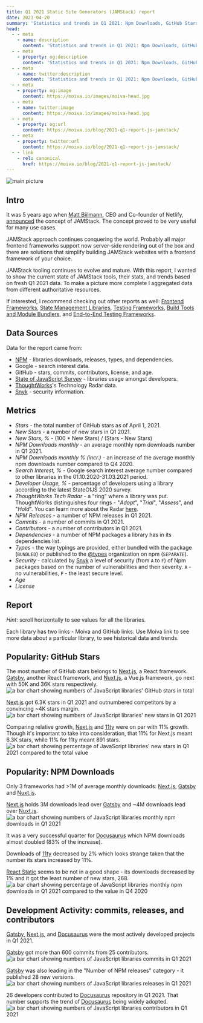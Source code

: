 ```yaml
---
title: Q1 2021 Static Site Generators (JAMStack) report
date: 2021-04-20
summary: 'Statistics and trends in Q1 2021: Npm Downloads, GitHub Stars, Google Trends, Security, Releases, and more. What is the state of JAMStack tools? Which frameworks are worth considering for your next project?'
head:
  - - meta
    - name: description
      content: 'Statistics and trends in Q1 2021: Npm Downloads, GitHub Stars, Google Trends, Security, Releases, and more. What is the state of JAMStack tools? Which frameworks are worth considering for your next project?'
  - - meta
    - property: og:description
      content: 'Statistics and trends in Q1 2021: Npm Downloads, GitHub Stars, Google Trends, Security, Releases, and more. What is the state of JAMStack tools? Which frameworks are worth considering for your next project?'
  - - meta
    - name: twitter:description
      content: 'Statistics and trends in Q1 2021: Npm Downloads, GitHub Stars, Google Trends, Security, Releases, and more. What is the state of JAMStack tools? Which frameworks are worth considering for your next project?'
  - - meta
    - property: og:image
      content: https://moiva.io/images/moiva-head.jpg
  - - meta
    - name: twitter:image
      content: https://moiva.io/images/moiva-head.jpg
  - - meta
    - property: og:url
      content: https://moiva.io/blog/2021-q1-report-js-jamstack/
  - - meta
    - property: twitter:url
      content: https://moiva.io/blog/2021-q1-report-js-jamstack/
  - - link
    - rel: canonical
      href: https://moiva.io/blog/2021-q1-report-js-jamstack/
---
```


<script setup>
import Table from './Table.vue';
</script>

![main picture](logo.png)

## Intro

It was 5 years ago when [Matt Biilmann](https://twitter.com/biilmann), CEO and Co-founder of Netlify, [announced](https://vimeo.com/163522126) the concept of JAMStack. The concept proved to be very useful for many use cases.

JAMStack approach continues conquering the world. Probably all major frontend frameworks support now server-side rendering out of the box and there are solutions that simplify building JAMStack websites with a frontend framework of your choice.

JAMStack tooling continues to evolve and mature. With this report, I wanted to show the current state of JAMStack tools, their stats, and trends based on fresh Q1 2021 data. To make a picture more complete I aggregated data from different authoritative resources.

If interested, I recommend checking out other reports as well: [Frontend Frameworks](https://moiva.io/blog/2021-q1-state-of-js-frameworks), [State Management Libraries](https://moiva.io/blog/2021-q1-report-state-management), [Testing Frameworks](https://moiva.io/blog/2021-q1-report-js-testing-libraries), [Build Tools and Module Bundlers](https://moiva.io/blog/2021-q1-report-js-build-tools-bundlers), and [End-to-End Testing Frameworks](https://moiva.io/blog/2021-q1-report-end-to-end-testing-frameworks).

## Data Sources

Data for the report came from:

- [NPM](https://www.npmjs.com/) - libraries downloads, releases, types, and dependencies.
- Google - search interest data.
- GitHub - stars, commits, contributors, license, and age.
- [State of JavaScript Survey](https://stateofjs.com/) - libraries usage amongst developers.
- [ThoughtWorks](https://www.thoughtworks.com/)'s Technology Radar data.
- [Snyk](https://snyk.io/) - security information.

## Metrics

- _Stars_ - the total number of GitHub stars as of April 1, 2021.
- _New Stars_ - a number of new stars in Q1 2021.
- _New Stars, %_ - (100 \* New Stars) / (Stars - New Stars)
- _NPM Downloads monthly_ - an average monthly npm downloads number in Q1 2021.
- _NPM Downloads monthly % (incr.)_ - an increase of the average monthly npm downloads number compared to Q4 2020.
- _Search Interest, %_ - Google search interest average number compared to other libraries in the 01.10.2020-31.03.2021 period.
- _Developer Usage, %_ - percentage of developers using a library according to the latest StateOfJS 2020 survey.
- _ThoughtWorks Tech Radar_ - a "ring" where a library was put. ThoughtWorks distinguishes four rings - "_Adopt_", "_Trial_", "_Assess_", and "_Hold_". You can learn more about the Radar [here](https://www.thoughtworks.com/radar/faq).
- _NPM Releases_ - a number of NPM releases in Q1 2021.
- _Commits_ - a number of commits in Q1 2021.
- _Contributors_ - a number of contributors in Q1 2021.
- _Dependencies_ - a number of NPM packages a library has in its dependencies list.
- _Types_ - the way typings are provided, either bundled with the package (`BUNDLED`) or published to the [@types](https://www.npmjs.com/~types) organization on npm (`SEPARATE`).
- _Security_ - calculated by [Snyk](https://snyk.io/) a level of security (from `A` to `F`) of Npm packages based on the number of vulnerabilities and their severity. `A` - no vulnerabilities, `F` - the least secure level.
- _Age_
- _License_

## Report

_Hint_: scroll horizontally to see values for all the libraries.

Each library has two links - Moiva and GitHub links. Use Moiva link to see more data about a particular library, to see historical data and trends.

<Table />

## Popularity: GitHub Stars

The most number of GitHub stars belongs to [Next.js](https://github.com/vercel/next.js), a React framework. [Gatsby](https://github.com/gatsbyjs/gatsby), another React framework, and [Nuxt.js](https://github.com/vercel/next.js), a Vue.js framework, go next with 50K and 36K stars respectively.
![a bar chart showing numbers of JavaScript libraries' GitHub stars in total](stars.png)

[Next.js](https://github.com/vercel/next.js) got 6.3K stars in Q1 2021 and outnumbered competitors by a convincing ~4K stars margin.
![a bar chart showing numbers of JavaScript libraries' new stars in Q1 2021](new-stars.png)

Comparing relative growth, [Next.js](https://github.com/vercel/next.js) and [11ty](https://github.com/11ty/eleventy) were on par with 11% growth. Though it's important to take into consideration, that 11% for Next.js meant 6.3K stars, while 11% for 11ty meant 891 stars.
![a bar chart showing percentage of JavaScript libraries' new stars in Q1 2021 compared to the total value](new-stars-percentage.png)

## Popularity: NPM Downloads

Only 3 frameworks had >1M of average monthly downloads: [Next.js](https://github.com/vercel/next.js), [Gatsby](https://github.com/gatsbyjs/gatsby) and [Nuxt.js](https://github.com/vercel/next.js).

[Next.js](https://github.com/vercel/next.js) holds 3M downloads lead over [Gatsby](https://github.com/gatsbyjs/gatsby) and ~4M downloads lead over [Nuxt.js](https://github.com/vercel/next.js).
![a bar chart showing numbers of JavaScript libraries monthly npm downloads in Q1 2021](npm-downloads.png)

It was a very successful quarter for [Docusaurus](https://github.com/facebook/docusaurus) which NPM downloads almost doubled (83% of the increase).

Downloads of [11ty](https://github.com/11ty/eleventy) decreased by 2% which looks strange taken that the number its stars increased by 11%.

[React Static](https://github.com/react-static/react-static) seems to be not in a good shape - its downloads decreased by 1% and it got the least number of new stars, 268.
![a bar chart showing percentage of JavaScript libraries monthly npm downloads in Q1 2021 compared to the value in Q4 2020](npm-downloads-percentage.png)

## Development Activity: commits, releases, and contributors

[Gatsby](https://github.com/gatsbyjs/gatsby), [Next.js](https://github.com/vercel/next.js), and [Docusaurus](https://github.com/facebook/docusaurus) were the most actively developed projects in Q1 2021.

[Gatsby](https://github.com/gatsbyjs/gatsby) got more than 600 commits from 25 contributors.
![a bar chart showing numbers of JavaScript libraries commits in Q1 2021](commits.png)

[Gatsby](https://github.com/gatsbyjs/gatsby) was also leading in the "Number of NPM releases" category - it published 28 new versions.
![a bar chart showing numbers of JavaScript libraries releases in Q1 2021](npm-releases.png)

26 developers contributed to [Docusaurus](https://github.com/facebook/docusaurus) repository in Q1 2021. That number supports the trend of [Docusaurus](https://github.com/facebook/docusaurus) being widely adopted.
![a bar chart showing numbers of JavaScript libraries contributors in Q1 2021](contributors.png)
